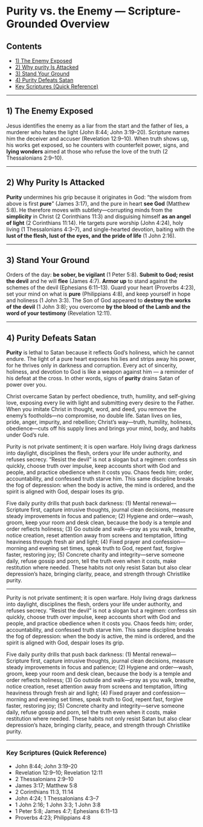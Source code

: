 # **Purity** vs. the Enemy — Scripture-Grounded Overview

## Contents

* [1) The Enemy Exposed](#1-the-enemy-exposed)  
* [2) Why purity Is Attacked](#2-why-purity-is-attacked)  
* [3) Stand Your Ground](#3-stand-your-ground)
* [4) Purity Defeats Satan](#4-purity-defeats-satan)
* [Key Scriptures (Quick Reference)](#key-scriptures-quick-reference)
  
---

## 1) The Enemy Exposed

Jesus identifies the enemy as a liar from the start and the father of lies, a murderer who hates the light (John 8:44; John 3:19–20). Scripture names him the deceiver and accuser (Revelation 12:9–10). When truth shows up, his works get exposed, so he counters with counterfeit power, signs, and **lying wonders** aimed at those who refuse the love of the truth (2 Thessalonians 2:9–10).

---

## 2) Why **Purity** Is Attacked

**Purity** undermines his grip because it originates in God: “the wisdom from above is first **pure**” (James 3:17), and the pure in heart **see God** (Matthew 5:8). He therefore moves with subtlety—corrupting minds from the **simplicity** in Christ (2 Corinthians 11:3) and disguising himself **as an angel of light** (2 Corinthians 11:14). He targets pure worship (John 4:24), holy living (1 Thessalonians 4:3–7), and single-hearted devotion, baiting with the **lust of the flesh, lust of the eyes, and the pride of life** (1 John 2:16).

---

## 3) Stand Your Ground

Orders of the day: **be sober, be vigilant** (1 Peter 5:8). **Submit to God; resist the devil** and he will **flee** (James 4:7). **Armor up** to stand against the schemes of the devil (Ephesians 6:11–13). Guard your heart (Proverbs 4:23), set your mind on what is **pure** (Philippians 4:8), and keep yourself in hope and holiness (1 John 3:3). The Son of God appeared to **destroy the works of the devil** (1 John 3:8); you overcome **by the blood of the Lamb and the word of your testimony** (Revelation 12:11).

---

## 4) **Purity** Defeats Satan

**Purity** is lethal to Satan because it reflects God’s holiness, which he cannot endure. The light of a pure heart exposes his lies and strips away his power, for he thrives only in darkness and corruption. Every act of sincerity, holiness, and devotion to God is like a weapon against him — a reminder of his defeat at the cross. In other words, signs of **purity** drains Satan of power over you.

Christ overcame Satan by perfect obedience, truth, humility, and self-giving love, exposing every lie with light and submitting every desire to the Father. When you imitate Christ in thought, word, and deed, you remove the enemy’s footholds—no compromise, no double life. Satan lives on lies, pride, anger, impurity, and rebellion; Christ’s way—truth, humility, holiness, obedience—cuts off his supply lines and brings your mind, body, and habits under God’s rule.

Purity is not private sentiment; it is open warfare. Holy living drags darkness into daylight, disciplines the flesh, orders your life under authority, and refuses secrecy. “Resist the devil” is not a slogan but a regimen: confess sin quickly, choose truth over impulse, keep accounts short with God and people, and practice obedience when it costs you. Chaos feeds him; order, accountability, and confessed truth starve him. This same discipline breaks the fog of depression: when the body is active, the mind is ordered, and the spirit is aligned with God, despair loses its grip.

Five daily purity drills that push back darkness: (1) Mental renewal—Scripture first, capture intrusive thoughts, journal clean decisions, measure steady improvements in focus and patience; (2) Hygiene and order—wash, groom, keep your room and desk clean, because the body is a temple and order reflects holiness; (3) Go outside and walk—pray as you walk, breathe, notice creation, reset attention away from screens and temptation, lifting heaviness through fresh air and light; (4) Fixed prayer and confession—morning and evening set times, speak truth to God, repent fast, forgive faster, restoring joy; (5) Concrete charity and integrity—serve someone daily, refuse gossip and porn, tell the truth even when it costs, make restitution where needed. These habits not only resist Satan but also clear depression’s haze, bringing clarity, peace, and strength through Christlike purity.

---


Purity is not private sentiment; it is open warfare. Holy living drags darkness into daylight, disciplines the flesh, orders your life under authority, and refuses secrecy. “Resist the devil” is not a slogan but a regimen: confess sin quickly, choose truth over impulse, keep accounts short with God and people, and practice obedience when it costs you. Chaos feeds him; order, accountability, and confessed truth starve him. This same discipline breaks the fog of depression: when the body is active, the mind is ordered, and the spirit is aligned with God, despair loses its grip.

Five daily purity drills that push back darkness: (1) Mental renewal—Scripture first, capture intrusive thoughts, journal clean decisions, measure steady improvements in focus and patience; (2) Hygiene and order—wash, groom, keep your room and desk clean, because the body is a temple and order reflects holiness; (3) Go outside and walk—pray as you walk, breathe, notice creation, reset attention away from screens and temptation, lifting heaviness through fresh air and light; (4) Fixed prayer and confession—morning and evening set times, speak truth to God, repent fast, forgive faster, restoring joy; (5) Concrete charity and integrity—serve someone daily, refuse gossip and porn, tell the truth even when it costs, make restitution where needed. These habits not only resist Satan but also clear depression’s haze, bringing clarity, peace, and strength through Christlike purity.

---

### Key Scriptures (Quick Reference)

* John 8:44; John 3:19–20  
* Revelation 12:9–10; Revelation 12:11  
* 2 Thessalonians 2:9–10  
* James 3:17; Matthew 5:8  
* 2 Corinthians 11:3, 11:14  
* John 4:24; 1 Thessalonians 4:3–7  
* 1 John 2:16; 1 John 3:3; 1 John 3:8  
* 1 Peter 5:8; James 4:7; Ephesians 6:11–13  
* Proverbs 4:23; Philippians 4:8
